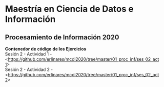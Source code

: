 # Maestría en Ciencia de Datos e Información
## Procesamiento de Información 2020
**Contenedor de código de los Ejercicios**  
Sesión 2 - Actividad 1 - <<https://github.com/erlinares/mcdi2020/tree/master/01_proc_inf/ses_02_act1>>  
Sesión 2 - Actividad 2 - <<https://github.com/erlinares/mcdi2020/tree/master/01_proc_inf/ses_02_act2>>  
